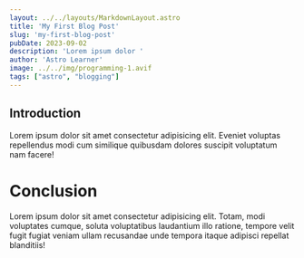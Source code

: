 ```yaml
---
layout: ../../layouts/MarkdownLayout.astro
title: 'My First Blog Post'
slug: 'my-first-blog-post'
pubDate: 2023-09-02
description: 'Lorem ipsum dolor '
author: 'Astro Learner'
image: ../../img/programming-1.avif
tags: ["astro", "blogging"]
---
```

## Introduction

Lorem ipsum dolor sit amet consectetur adipisicing elit. Eveniet voluptas repellendus modi cum similique quibusdam dolores suscipit voluptatum nam facere!

# Conclusion
  Lorem ipsum dolor sit amet consectetur adipisicing elit. Totam, modi voluptates cumque, soluta voluptatibus laudantium illo ratione, tempore velit fugit fugiat veniam ullam recusandae unde tempora itaque adipisci repellat blanditiis!
